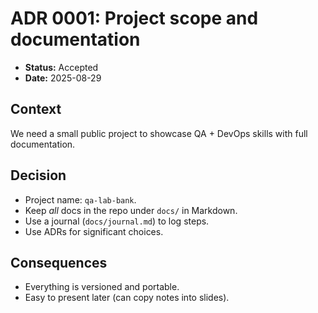 # ADR 0001: Project scope and documentation

- **Status:** Accepted
- **Date:** 2025-08-29

## Context
We need a small public project to showcase QA + DevOps skills with full documentation.

## Decision
- Project name: `qa-lab-bank`.
- Keep *all* docs in the repo under `docs/` in Markdown.
- Use a journal (`docs/journal.md`) to log steps.
- Use ADRs for significant choices.

## Consequences
- Everything is versioned and portable.
- Easy to present later (can copy notes into slides).
